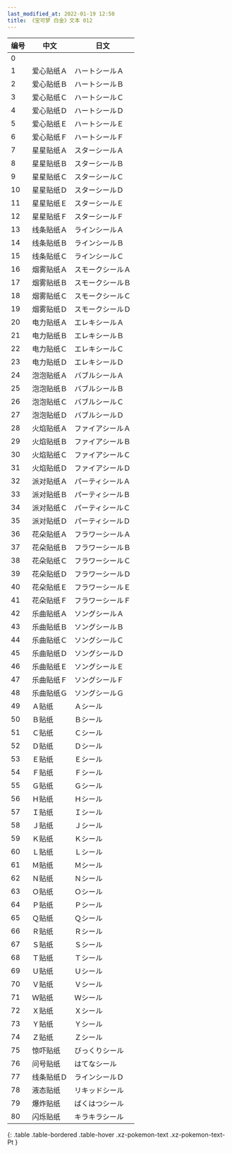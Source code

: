 ```yaml
---
last_modified_at: 2022-01-19 12:50
title: 《宝可梦 白金》文本 012
---
```

| 编号 | 中文 | 日文 |
| ---- | ---- | ---- |
| 0 | 　 | 　 |
| 1 | 爱心贴纸Ａ | ハートシールＡ |
| 2 | 爱心贴纸Ｂ | ハートシールＢ |
| 3 | 爱心贴纸Ｃ | ハートシールＣ |
| 4 | 爱心贴纸Ｄ | ハートシールＤ |
| 5 | 爱心贴纸Ｅ | ハートシールＥ |
| 6 | 爱心贴纸Ｆ | ハートシールＦ |
| 7 | 星星贴纸Ａ | スターシールＡ |
| 8 | 星星贴纸Ｂ | スターシールＢ |
| 9 | 星星贴纸Ｃ | スターシールＣ |
| 10 | 星星贴纸Ｄ | スターシールＤ |
| 11 | 星星贴纸Ｅ | スターシールＥ |
| 12 | 星星贴纸Ｆ | スターシールＦ |
| 13 | 线条贴纸Ａ | ラインシールＡ |
| 14 | 线条贴纸Ｂ | ラインシールＢ |
| 15 | 线条贴纸Ｃ | ラインシールＣ |
| 16 | 烟雾贴纸Ａ | スモークシールＡ |
| 17 | 烟雾贴纸Ｂ | スモークシールＢ |
| 18 | 烟雾贴纸Ｃ | スモークシールＣ |
| 19 | 烟雾贴纸Ｄ | スモークシールＤ |
| 20 | 电力贴纸Ａ | エレキシールＡ |
| 21 | 电力贴纸Ｂ | エレキシールＢ |
| 22 | 电力贴纸Ｃ | エレキシールＣ |
| 23 | 电力贴纸Ｄ | エレキシールＤ |
| 24 | 泡泡贴纸Ａ | バブルシールＡ |
| 25 | 泡泡贴纸Ｂ | バブルシールＢ |
| 26 | 泡泡贴纸Ｃ | バブルシールＣ |
| 27 | 泡泡贴纸Ｄ | バブルシールＤ |
| 28 | 火焰贴纸Ａ | ファイアシールＡ |
| 29 | 火焰贴纸Ｂ | ファイアシールＢ |
| 30 | 火焰贴纸Ｃ | ファイアシールＣ |
| 31 | 火焰贴纸Ｄ | ファイアシールＤ |
| 32 | 派对贴纸Ａ | パーティシールＡ |
| 33 | 派对贴纸Ｂ | パーティシールＢ |
| 34 | 派对贴纸Ｃ | パーティシールＣ |
| 35 | 派对贴纸Ｄ | パーティシールＤ |
| 36 | 花朵贴纸Ａ | フラワーシールＡ |
| 37 | 花朵贴纸Ｂ | フラワーシールＢ |
| 38 | 花朵贴纸Ｃ | フラワーシールＣ |
| 39 | 花朵贴纸Ｄ | フラワーシールＤ |
| 40 | 花朵贴纸Ｅ | フラワーシールＥ |
| 41 | 花朵贴纸Ｆ | フラワーシールＦ |
| 42 | 乐曲贴纸Ａ | ソングシールＡ |
| 43 | 乐曲贴纸Ｂ | ソングシールＢ |
| 44 | 乐曲贴纸Ｃ | ソングシールＣ |
| 45 | 乐曲贴纸Ｄ | ソングシールＤ |
| 46 | 乐曲贴纸Ｅ | ソングシールＥ |
| 47 | 乐曲贴纸Ｆ | ソングシールＦ |
| 48 | 乐曲贴纸Ｇ | ソングシールＧ |
| 49 | Ａ贴纸 | Ａシール |
| 50 | Ｂ贴纸 | Ｂシール |
| 51 | Ｃ贴纸 | Ｃシール |
| 52 | Ｄ贴纸 | Ｄシール |
| 53 | Ｅ贴纸 | Ｅシール |
| 54 | Ｆ贴纸 | Ｆシール |
| 55 | Ｇ贴纸 | Ｇシール |
| 56 | Ｈ贴纸 | Ｈシール |
| 57 | Ｉ贴纸 | Ｉシール |
| 58 | Ｊ贴纸 | Ｊシール |
| 59 | Ｋ贴纸 | Ｋシール |
| 60 | Ｌ贴纸 | Ｌシール |
| 61 | Ｍ贴纸 | Ｍシール |
| 62 | Ｎ贴纸 | Ｎシール |
| 63 | Ｏ贴纸 | Ｏシール |
| 64 | Ｐ贴纸 | Ｐシール |
| 65 | Ｑ贴纸 | Ｑシール |
| 66 | Ｒ贴纸 | Ｒシール |
| 67 | Ｓ贴纸 | Ｓシール |
| 68 | Ｔ贴纸 | Ｔシール |
| 69 | Ｕ贴纸 | Ｕシール |
| 70 | Ｖ贴纸 | Ｖシール |
| 71 | Ｗ贴纸 | Ｗシール |
| 72 | Ｘ贴纸 | Ｘシール |
| 73 | Ｙ贴纸 | Ｙシール |
| 74 | Ｚ贴纸 | Ｚシール |
| 75 | 惊吓贴纸 | びっくりシール |
| 76 | 问号贴纸 | はてなシール |
| 77 | 线条贴纸Ｄ | ラインシールＤ |
| 78 | 液态贴纸 | リキッドシール |
| 79 | 爆炸贴纸 | ばくはつシール |
| 80 | 闪烁贴纸 | キラキラシール |
{: .table .table-bordered .table-hover .xz-pokemon-text .xz-pokemon-text-Pt }